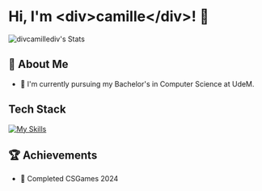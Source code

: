 # Hi, I'm \<div>camille\</div>! 👋

![divcamillediv's Stats](https://github-readme-stats.vercel.app/api?username=divcamillediv&theme=vue-dark&show_icons=true&hide_border=true&count_private=true)

## 🚀 About Me

- 🔭 I'm currently pursuing my Bachelor's in Computer Science at UdeM.

## Tech Stack
[![My Skills](https://skillicons.dev/icons?i=js,html,css,python)](https://skillicons.dev)

## 🏆 Achievements

- 🌟 Completed CSGames 2024
